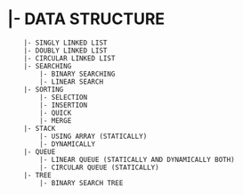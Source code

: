 
#    |- DATA STRUCTURE
        |- SINGLY LINKED LIST
        |- DOUBLY LINKED LIST
        |- CIRCULAR LINKED LIST
        |- SEARCHING
            |- BINARY SEARCHING
            |- LINEAR SEARCH
        |- SORTING
            |- SELECTION 
            |- INSERTION
            |- QUICK
            |- MERGE
        |- STACK
            |- USING ARRAY (STATICALLY)
            |- DYNAMICALLY
        |- QUEUE
            |- LINEAR QUEUE (STATICALLY AND DYNAMICALLY BOTH)
            |- CIRCULAR QUEUE (STATICALLY)
        |- TREE
            |- BINARY SEARCH TREE
